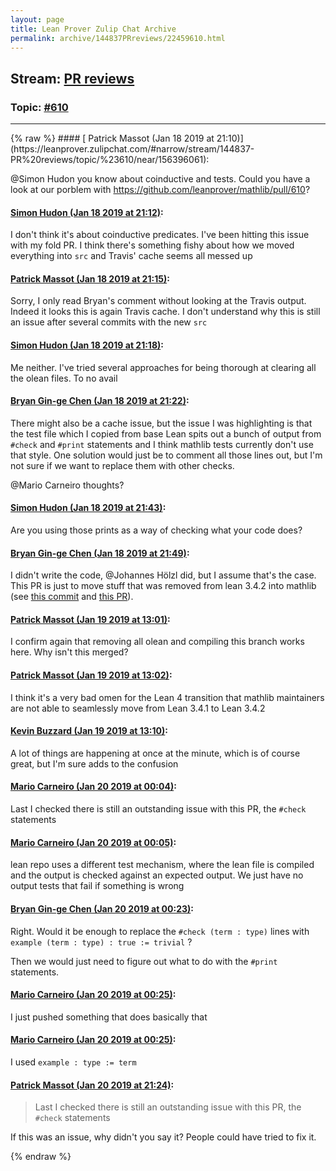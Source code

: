 ```yaml
---
layout: page
title: Lean Prover Zulip Chat Archive 
permalink: archive/144837PRreviews/22459610.html
---
```


## Stream: [PR reviews](https://leanprover-community.github.io/archive/144837PRreviews/index.html)
### Topic: [#610](https://leanprover-community.github.io/archive/144837PRreviews/22459610.html)

---

<base href="https://leanprover.zulipchat.com">
{% raw %}
#### [ Patrick Massot (Jan 18 2019 at 21:10)](https://leanprover.zulipchat.com/#narrow/stream/144837-PR%20reviews/topic/%23610/near/156396061):
<p><span class="user-mention" data-user-id="110026">@Simon Hudon</span> you know about coinductive and tests. Could you have a look at our porblem with <a href="https://github.com/leanprover/mathlib/pull/610" target="_blank" title="https://github.com/leanprover/mathlib/pull/610">https://github.com/leanprover/mathlib/pull/610</a>?</p>

#### [ Simon Hudon (Jan 18 2019 at 21:12)](https://leanprover.zulipchat.com/#narrow/stream/144837-PR%20reviews/topic/%23610/near/156396171):
<p>I don't think it's about coinductive predicates. I've been hitting this issue with my fold PR. I think there's something fishy about how we moved everything into <code>src</code> and Travis' cache seems all messed up</p>

#### [ Patrick Massot (Jan 18 2019 at 21:15)](https://leanprover.zulipchat.com/#narrow/stream/144837-PR%20reviews/topic/%23610/near/156396326):
<p>Sorry, I only read Bryan's comment without looking at the Travis output. Indeed it looks this is again Travis cache. I don't understand why this is still an issue after several commits with the new <code>src</code></p>

#### [ Simon Hudon (Jan 18 2019 at 21:18)](https://leanprover.zulipchat.com/#narrow/stream/144837-PR%20reviews/topic/%23610/near/156396536):
<p>Me neither. I've tried several approaches for being thorough at clearing all the olean files. To no avail</p>

#### [ Bryan Gin-ge Chen (Jan 18 2019 at 21:22)](https://leanprover.zulipchat.com/#narrow/stream/144837-PR%20reviews/topic/%23610/near/156396812):
<p>There might also be a cache issue, but the issue I was highlighting is that the test file which I copied from base Lean spits out a bunch of output from <code>#check</code> and <code>#print</code> statements and I think mathlib tests currently don't use that style. One solution would just be to comment all those lines out, but I'm not sure if we want to replace them with other checks.</p>
<p><span class="user-mention" data-user-id="110049">@Mario Carneiro</span> thoughts?</p>

#### [ Simon Hudon (Jan 18 2019 at 21:43)](https://leanprover.zulipchat.com/#narrow/stream/144837-PR%20reviews/topic/%23610/near/156398120):
<p>Are you using those prints as a way of checking what your code does?</p>

#### [ Bryan Gin-ge Chen (Jan 18 2019 at 21:49)](https://leanprover.zulipchat.com/#narrow/stream/144837-PR%20reviews/topic/%23610/near/156398526):
<p>I didn't write the code, <span class="user-mention" data-user-id="110294">@Johannes Hölzl</span> did, but I assume that's the case. This PR is just to move stuff that was removed from lean 3.4.2 into mathlib (see <a href="https://github.com/leanprover/lean/commit/e79cb3f2c4987dcfbec8e3e15eb83837cabe1058" target="_blank" title="https://github.com/leanprover/lean/commit/e79cb3f2c4987dcfbec8e3e15eb83837cabe1058">this commit</a> and <a href="https://github.com/leanprover/lean/pull/1989" target="_blank" title="https://github.com/leanprover/lean/pull/1989">this PR</a>).</p>

#### [ Patrick Massot (Jan 19 2019 at 13:01)](https://leanprover.zulipchat.com/#narrow/stream/144837-PR%20reviews/topic/%23610/near/156434642):
<p>I confirm again that removing all olean and compiling this branch works here. Why isn't this merged?</p>

#### [ Patrick Massot (Jan 19 2019 at 13:02)](https://leanprover.zulipchat.com/#narrow/stream/144837-PR%20reviews/topic/%23610/near/156434685):
<p>I think it's a very bad omen for the Lean 4 transition that mathlib maintainers are not able to seamlessly move from Lean 3.4.1 to Lean 3.4.2</p>

#### [ Kevin Buzzard (Jan 19 2019 at 13:10)](https://leanprover.zulipchat.com/#narrow/stream/144837-PR%20reviews/topic/%23610/near/156434911):
<p>A lot of things are happening at once at the minute, which is of course great, but I'm sure adds to the confusion</p>

#### [ Mario Carneiro (Jan 20 2019 at 00:04)](https://leanprover.zulipchat.com/#narrow/stream/144837-PR%20reviews/topic/%23610/near/156455620):
<p>Last I checked there is still an outstanding issue with this PR, the <code>#check</code> statements</p>

#### [ Mario Carneiro (Jan 20 2019 at 00:05)](https://leanprover.zulipchat.com/#narrow/stream/144837-PR%20reviews/topic/%23610/near/156455636):
<p>lean repo uses a different test mechanism, where the lean file is compiled and the output is checked against an expected output. We just have no output tests that fail if something is wrong</p>

#### [ Bryan Gin-ge Chen (Jan 20 2019 at 00:23)](https://leanprover.zulipchat.com/#narrow/stream/144837-PR%20reviews/topic/%23610/near/156456183):
<p>Right. Would it be enough to replace the <code>#check (term : type)</code> lines with <code>example (term : type) : true := trivial</code> ?</p>
<p>Then we would just need to figure out what to do with the <code>#print</code> statements.</p>

#### [ Mario Carneiro (Jan 20 2019 at 00:25)](https://leanprover.zulipchat.com/#narrow/stream/144837-PR%20reviews/topic/%23610/near/156456237):
<p>I just pushed something that does basically that</p>

#### [ Mario Carneiro (Jan 20 2019 at 00:25)](https://leanprover.zulipchat.com/#narrow/stream/144837-PR%20reviews/topic/%23610/near/156456239):
<p>I used <code>example : type := term</code></p>

#### [ Patrick Massot (Jan 20 2019 at 21:24)](https://leanprover.zulipchat.com/#narrow/stream/144837-PR%20reviews/topic/%23610/near/156496297):
<blockquote>
<p>Last I checked there is still an outstanding issue with this PR, the <code>#check</code> statements</p>
</blockquote>
<p>If this was an issue, why didn't you say it? People could have tried to fix it.</p>


{% endraw %}
